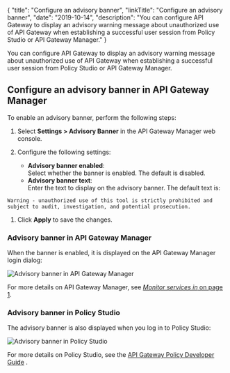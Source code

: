 {
"title": "Configure an advisory banner",
"linkTitle": "Configure an advisory banner",
"date": "2019-10-14",
"description": "You can configure API Gateway to display an advisory warning message about unauthorized use of API Gateway when establishing a successful user session from Policy Studio or API Gateway Manager."
}
﻿

You can configure API Gateway to display an advisory warning message about unauthorized use of API Gateway when establishing a successful user session from Policy Studio or API Gateway Manager.

Configure an advisory banner in API Gateway Manager
---------------------------------------------------

To enable an advisory banner, perform the following steps:

1.  Select **Settings > Advisory Banner** in the API Gateway Manager web console.
2.  Configure the following settings:
    -   **Advisory banner enabled**:\
        Select whether the banner is enabled. The default is disabled.
    -   **Advisory banner text**:\
        Enter the text to display on the advisory banner. The default text is:

    >

``` {space="preserve"}
Warning - unauthorized use of this tool is strictly prohibited and subject to audit, investigation, and potential prosecution.
```

1.  Click **Apply** to save the changes.

### Advisory banner in API Gateway Manager

When the banner is enabled, it is displayed on the API Gateway Manager login dialog:

![Advisory banner in API Gateway Manager](/Images/docbook/images/admin/advisory_banner_gwmgr.png)

For more details on API Gateway Manager, see [*Monitor services in* on page 1](monitor_service.htm).

### Advisory banner in Policy Studio

The advisory banner is also displayed when you log in to Policy Studio:

![Advisory banner in Policy Studio](/Images/docbook/images/admin/advisory_banner_ps.png)

For more details on Policy Studio, see the
[API Gateway Policy Developer Guide](/bundle/APIGateway_77_PolicyDevGuide_allOS_en_HTML5/)
.
